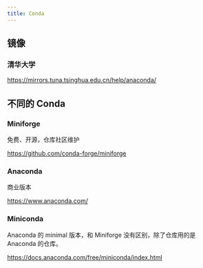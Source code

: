 ```yaml
---
title: Conda
---
```


## 镜像

### 清华大学

https://mirrors.tuna.tsinghua.edu.cn/help/anaconda/


## 不同的 Conda

### Miniforge

免费、开源，仓库社区维护

https://github.com/conda-forge/miniforge



### Anaconda

商业版本

https://www.anaconda.com/

### Miniconda

Anaconda 的 minimal 版本，和 Miniforge 没有区别，除了仓库用的是 Anaconda 的仓库。

https://docs.anaconda.com/free/miniconda/index.html